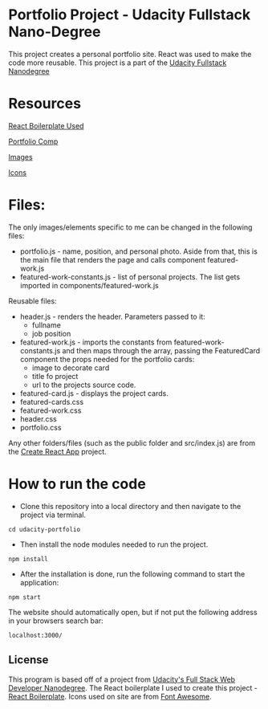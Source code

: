 # Portfolio Project - Udacity Fullstack Nano-Degree
This project creates a personal portfolio site. React was used to make the code more reusable. This project is a part of the [Udacity Fullstack Nanodegree](https://www.udacity.com/course/full-stack-web-developer-nanodegree--nd004)

# Resources
[React Boilerplate Used](https://github.com/facebookincubator/create-react-app)

[Portfolio Comp](https://d17h27t6h515a5.cloudfront.net/topher/2017/November/5a136147_design-mockup-portfolio/design-mockup-portfolio.pdf)

[Images](https://unsplash.com)

[Icons](http://fontawesome.io)

# Files:
The only images/elements specific to me can be changed in the following files:
* portfolio.js - name, position, and personal photo. Aside from that, this is the main file that renders the page and calls component featured-work.js
* featured-work-constants.js - list of personal projects. The list gets imported in components/featured-work.js

Reusable files:
 * header.js - renders the header. Parameters passed to it:
    * fullname
    * job position
 * featured-work.js - imports the constants from featured-work-constants.js and then maps through the array, passing the FeaturedCard component the props needed for the portfolio cards:
    * image to decorate card
    * title fo project
    * url to the projects source code.
  * featured-card.js - displays the project cards.
  * featured-cards.css
  * featured-work.css
  * header.css
  * portfolio.css
 
 Any other folders/files (such as the public folder and src/index.js) are from the [Create React App](https://github.com/facebookincubator/create-react-app) project.
 
# How to run the code
* Clone this repository into a local directory and then navigate to the project via terminal.
```
cd udacity-portfolio
```
* Then install the node modules needed to run the project.
```
npm install
```
* After the installation is done, run the following command to start the application:
```
npm start
```

The website should automatically open, but if not put the following address in your browsers search bar:
```
localhost:3000/
```

## License

This program is based off of a project from [Udacity's Full Stack Web Developer Nanodegree](https://www.udacity.com/course/full-stack-web-developer-nanodegree--nd004).
The React boilerplate I used to create this project - [React Boilerplate](https://github.com/facebookincubator/create-react-app).
Icons used on site are from [Font Awesome](http://fontawesome.io).
